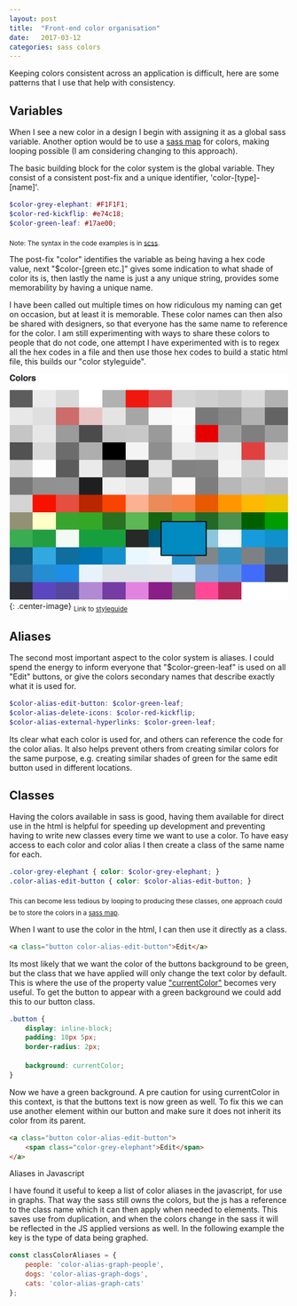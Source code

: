 ```yaml
---
layout: post
title:  "Front-end color organisation"
date:   2017-03-12
categories: sass colors
---
```


Keeping colors consistent across an application is difficult, here are some patterns that I use that help with consistency.

## Variables
When I see a new color in a design I begin with assigning it as a global sass variable. Another option would be to use a [sass map](http://sass-lang.com/documentation/file.SASS_REFERENCE.html#maps) for colors, making looping possible (I am considering changing to this approach).

The basic building block for the color system is the global variable. They consist of a consistent post-fix and a unique identifier, 'color-[type]-[name]'.

```scss
$color-grey-elephant: #F1F1F1;
$color-red-kickflip: #e74c18;
$color-green-leaf: #17ae00;
```
<sub>Note: The syntax in the code examples is in [scss](http://sass-lang.com/).</sub>

The post-fix "color" identifies the variable as being having a hex code value, next "$color-[green etc.]" gives some indication to what shade of color its is, then lastly the name is just a any unique string, provides some memorability by having a unique name.

I have been called out multiple times on how ridiculous my naming can get on occasion, but at least it is memorable. These color names can then also be shared with designers, so that everyone has the same name to reference for the color. I am still experimenting with ways to share these colors to people that do not code, one attempt I have experimented with is to regex all the hex codes in a file and then use those hex codes to build a static html file, this builds our "color styleguide".

![Generate Color Styleguide](/assets/color-styleguide.png){: .center-image}
<sub class="center-image">Link to [styleguide](/assets/color-styleguide.html)</sub>

## Aliases

The second most important aspect to the color system is aliases. I could spend the energy to inform everyone that "$color-green-leaf" is used on all "Edit" buttons, or give the colors secondary names that describe exactly what it is used for.

```scss
$color-alias-edit-button: $color-green-leaf;
$color-alias-delete-icons: $color-red-kickflip;
$color-alias-external-hyperlinks: $color-green-leaf;
```
Its clear what each color is used for, and others can reference the code for the color alias. It also helps prevent others from creating similar colors for the same purpose, e.g. creating similar shades of green for the same edit button used in different locations.

## Classes

Having the colors available in sass is good, having them available for direct use in the html is helpful for speeding up development and preventing having to write new classes every time we want to use a color. To have easy access to each color and color alias I then create a class of the same name for each.

```scss
.color-grey-elephant { color: $color-grey-elephant; }
.color-alias-edit-button { color: $color-alias-edit-button; }
```
<sub>This can become less tedious by looping to producing these classes, one approach could be to store the colors in a [sass map](http://sass-lang.com/documentation/file.SASS_REFERENCE.html#maps).</sub>

When I want to use the color in the html, I can then use it directly as a class.

``` html
<a class="button color-alias-edit-button">Edit</a>
```

Its most likely that we want the color of the buttons background to be green, but the class that we have applied will only change the text color by default. This is where the use of the property value ["currentColor"](https://developer.mozilla.org/en/docs/Web/CSS/color_value#currentcolor_keyword) becomes very useful. To get the button to appear with a green background we could add this to our button class.

```scss
.button {
	display: inline-block;
	padding: 10px 5px;
	border-radius: 2px;

	background: currentColor;
}
```

Now we have a green background. A pre caution for using currentColor in this context, is that the buttons text is now green as well. To fix this we can use another element within our button and make sure it does not inherit its color from its parent.

``` html
<a class="button color-alias-edit-button">
	<span class="color-grey-elephant">Edit</span>
</a>
```

Aliases in Javascript

I have found it useful to keep a list of color aliases in the javascript, for use in graphs. That way the sass still owns the colors, but the js has a reference to the class name which it can then apply when needed to elements. This saves use from duplication, and when the colors change in the sass it will be reflected in the JS applied versions as well. In the following example the key is the type of data being graphed.

```javascript
const classColorAliases = {
	people: 'color-alias-graph-people',
	dogs: 'color-alias-graph-dogs',
	cats: 'color-alias-graph-cats'
};
```


